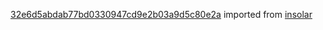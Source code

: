 [32e6d5abdab77bd0330947cd9e2b03a9d5c80e2a](https://github.com/insolar/insolar/commit/32e6d5abdab77bd0330947cd9e2b03a9d5c80e2a) imported from [insolar](https://github.com/insolar/insolar)
